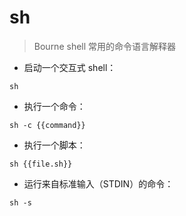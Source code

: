 # sh

> Bourne shell
> 常用的命令语言解释器

- 启动一个交互式 shell：

`sh`

- 执行一个命令：

`sh -c {{command}}`

- 执行一个脚本：

`sh {{file.sh}}`

- 运行来自标准输入（STDIN）的命令：

`sh -s`

[#]: contributors: ([王興與]，[王兴宇]，[jim.大团结]，[二甲双胍])